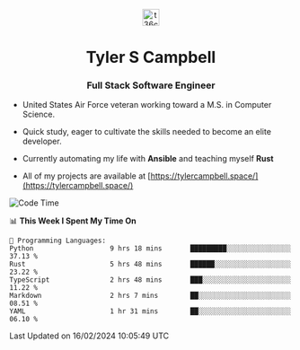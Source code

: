 <p align="center">
<a href="https://www.linkedin.com/in/t36campbell" target="blank"><img align="center" src="https://ik.imagekit.io/t36campbell/Portfolio/linkedin.png.original_m8bbGgPh6.png" alt="t36campbell" height="30" width="30" /></a>
</p>
<h1 align="center">Tyler S Campbell</h1>
<h3 align="center">Full Stack Software Engineer</h3>

* United States Air Force veteran working toward a M.S. in Computer Science.

* Quick study, eager to cultivate the skills needed to become an elite developer.

* Currently automating my life with **Ansible** and teaching myself **Rust**

* All of my projects are available at [https://tylercampbell.space/](https://tylercampbell.space/)

<!--START_SECTION:waka-->
![Code Time](http://img.shields.io/badge/Code%20Time-3%2C200%20hrs%2027%20mins-blue)

📊 **This Week I Spent My Time On** 

```text
💬 Programming Languages: 
Python                   9 hrs 18 mins       █████████░░░░░░░░░░░░░░░░   37.13 % 
Rust                     5 hrs 48 mins       ██████░░░░░░░░░░░░░░░░░░░   23.22 % 
TypeScript               2 hrs 48 mins       ███░░░░░░░░░░░░░░░░░░░░░░   11.22 % 
Markdown                 2 hrs 7 mins        ██░░░░░░░░░░░░░░░░░░░░░░░   08.51 % 
YAML                     1 hr 31 mins        ██░░░░░░░░░░░░░░░░░░░░░░░   06.10 % 
```


 Last Updated on 16/02/2024 10:05:49 UTC
<!--END_SECTION:waka-->
